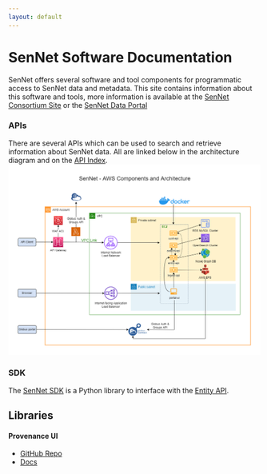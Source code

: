 ```yaml
---
layout: default
---
```


# SenNet Software Documentation

SenNet offers several software and tool components for programmatic access to SenNet data and metadata.  This site contains information about this software and tools, more information is available at the [SenNet Consortium Site](https://sennetconsortium.org/) or the [SenNet Data Portal](https://data.sennetconsortium.org)

### APIs
There are several APIs which can be used to search and retrieve information about SenNet data.  All are linked below in the architecture diagram and on the [API Index](/apis).
![SenNet AWS Workflow](./imgs/SenNet-AWS-Workflow.png)

### SDK
The [SenNet SDK](/sdk) is a Python library to interface with the [Entity API](https://smart-api.info/ui/0065e419668f3336a40d1f5ab89c6ba3).

## Libraries
#### Provenance UI
- [GitHub Repo](https://github.com/sennetconsortium/provenance-ui/tree/main/src)  
- [Docs](/provenance-ui)